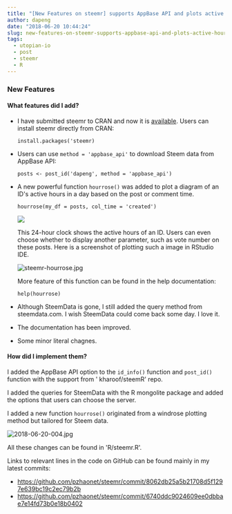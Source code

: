 ```yaml
---
title: "[New Features on steemr] supports AppBase API and plots active hour diagrams!"
author: dapeng
date: "2018-06-20 10:44:24"
slug: new-features-on-steemr-supports-appbase-api-and-plots-active-hour-diagrams
tags: 
  - utopian-io
  - post
  - steemr
  - R
---
```


### New Features

#### What features did I add?

- I have submitted steemr to CRAN and now it is [available](https://CRAN.R-project.org/package=steemr). Users can install steemr directly from CRAN:

  ```
  install.packages('steemr)
  ```

  

- Users can use `method = 'appbase_api'` to download Steem data from AppBase API:

  ```
  posts <- post_id('dapeng', method = 'appbase_api')
  ```

  

- A new powerful function `hourrose()` was added to plot a diagram of an ID's active hours in a day based on the post or comment time.

  ```
  hourrose(my_df = posts, col_time = 'created')
  ```

  ![](https://steemitimages.com/0x0/https://cdn.steemitimages.com/DQmRo9HESgtkrSZnvZN9bLq74SXSgT7k7wXuZurqucyFxkv/guess-2-5-hr.png)

  This 24-hour clock shows the active hours of an ID.  Users can even choose whether to display another parameter, such as vote number on these posts. Here is a screenshot of plotting such a image in RStudio IDE.

  ![steemr-hourrose.jpg](https://cdn.steemitimages.com/DQmfHm3cpHZuXPGE873Q41C55f8A6yEi711kPXPQcVfwWMv/steemr-hourrose.jpg)

  More feature of this function can be found in the help documentation:


  ```
  help(hourrose)
  ```

- Although SteemData is gone, I still added the query method from steemdata.com. I wish SteemData could come back some day. I love it.
- The documentation has been improved.
- Some minor literal chagnes.

#### How did I implement them?
I added the AppBase API option to the `id_info()` function and `post_id()` function with the support from ' kharoof/steemR' repo. 

I added the queries for SteemData with the R mongolite package and added the options that users can choose the server.  

I added a new function `hourrose()` originated from a windrose plotting method but tailored for Steem data.

![2018-06-20-004.jpg](https://cdn.steemitimages.com/DQmfMFaoppHg1H1TYBqspTPbabUvwLBoqsVWFaD9K3qh9aC/2018-06-20-004.jpg)

All these changes can be found in 'R/steemr.R'.

Links to relevant lines in the code on GitHub can be found mainly in my latest commits:

- https://github.com/pzhaonet/steemr/commit/8062db25a5b21708d5f1297e639bc19c2ec79b2b
- https://github.com/pzhaonet/steemr/commit/6740ddc9024609ee0dbbae7e14fd73b0e18b0402

